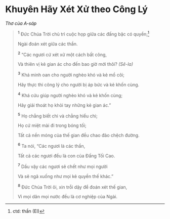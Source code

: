 # Khuyên Hãy Xét Xử theo Công Lý

_Thơ của A-sáp_

> <sup><b>1</b></sup> Ðức Chúa Trời chủ trì cuộc họp giữa các đấng bậc có quyền;[^1-66ccf482-d0ed-4276-9295-c4ffe9f7f271]
>
> Ngài đoán xét giữa các thần.
>
> <sup><b>2</b></sup> “Các ngươi cứ xét xử một cách bất công,
>
> Và thiên vị kẻ gian ác cho đến bao giờ mới thôi? _(Sê-la)_
>
> <sup><b>3</b></sup> Khá minh oan cho người nghèo khó và kẻ mồ côi;
>
> Hãy thực thi công lý cho người bị áp bức và kẻ khốn cùng.
>
> <sup><b>4</b></sup> Khá cứu giúp người nghèo khó và kẻ khốn cùng;
>
> Hãy giải thoát họ khỏi tay những kẻ gian ác.”
>
> <sup><b>5</b></sup> Họ chẳng biết chi và chẳng hiểu chi;
>
> Họ cứ miệt mài đi trong bóng tối;
>
> Tất cả nền móng của thế gian đều chao đảo chệch đường.
>
> <sup><b>6</b></sup> Ta nói, “Các ngươi là các thần,
>
> Tất cả các ngươi đều là con của Ðấng Tối Cao.
>
> <sup><b>7</b></sup> Dầu vậy các ngươi sẽ chết như mọi người
>
> Và sẽ ngã xuống như mọi kẻ quyền thế khác.”
>
> <sup><b>8</b></sup> Ðức Chúa Trời ôi, xin trỗi dậy để đoán xét thế gian,
>
> Vì mọi dân mọi nước đều là cơ nghiệp của Ngài.

[^1-66ccf482-d0ed-4276-9295-c4ffe9f7f271]: ctd: thần (El)
